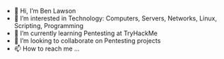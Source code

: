 - 👋 Hi, I’m Ben Lawson
- 👀 I’m interested in Technology: Computers, Servers, Networks, Linux, Scripting, Programming
- 🌱 I’m currently learning Pentesting at TryHackMe
- 💞️ I’m looking to collaborate on Pentesting projects
- 📫 How to reach me ...

<!---
benlawson1/benlawson1 is a ✨ special ✨ repository because its `README.md` (this file) appears on your GitHub profile.
You can click the Preview link to take a look at your changes.
--->
